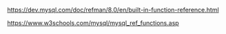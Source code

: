 https://dev.mysql.com/doc/refman/8.0/en/built-in-function-reference.html

https://www.w3schools.com/mysql/mysql_ref_functions.asp
